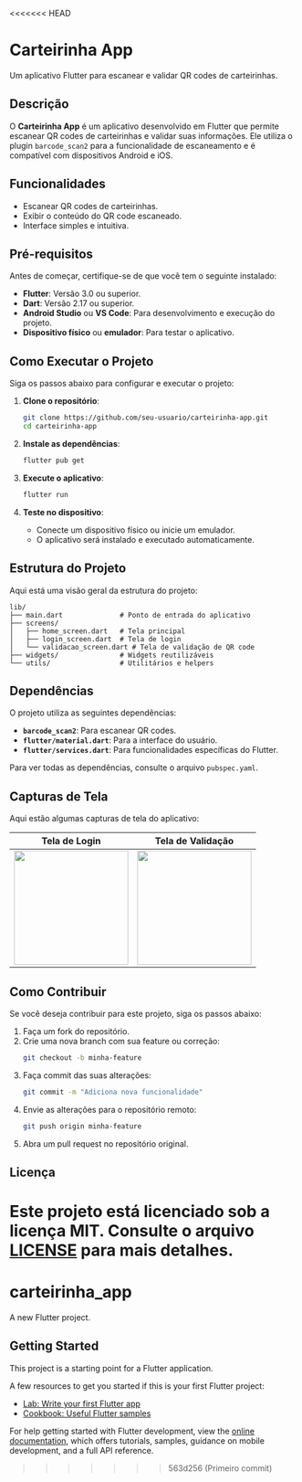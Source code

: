 <<<<<<< HEAD
# Carteirinha App

Um aplicativo Flutter para escanear e validar QR codes de carteirinhas.

## Descrição

O **Carteirinha App** é um aplicativo desenvolvido em Flutter que permite escanear QR codes de carteirinhas e validar suas informações. Ele utiliza o plugin `barcode_scan2` para a funcionalidade de escaneamento e é compatível com dispositivos Android e iOS.

## Funcionalidades

- Escanear QR codes de carteirinhas.
- Exibir o conteúdo do QR code escaneado.
- Interface simples e intuitiva.

## Pré-requisitos

Antes de começar, certifique-se de que você tem o seguinte instalado:

- **Flutter**: Versão 3.0 ou superior.
- **Dart**: Versão 2.17 ou superior.
- **Android Studio** ou **VS Code**: Para desenvolvimento e execução do projeto.
- **Dispositivo físico** ou **emulador**: Para testar o aplicativo.

## Como Executar o Projeto

Siga os passos abaixo para configurar e executar o projeto:

1. **Clone o repositório**:
   ```bash
   git clone https://github.com/seu-usuario/carteirinha-app.git
   cd carteirinha-app
   ```

2. **Instale as dependências**:
   ```bash
   flutter pub get
   ```

3. **Execute o aplicativo**:
   ```bash
   flutter run
   ```

4. **Teste no dispositivo**:
   - Conecte um dispositivo físico ou inicie um emulador.
   - O aplicativo será instalado e executado automaticamente.

## Estrutura do Projeto

Aqui está uma visão geral da estrutura do projeto:

```
lib/
├── main.dart              # Ponto de entrada do aplicativo
├── screens/
│   ├── home_screen.dart   # Tela principal
│   ├── login_screen.dart  # Tela de login
│   └── validacao_screen.dart # Tela de validação de QR code
├── widgets/               # Widgets reutilizáveis
└── utils/                 # Utilitários e helpers
```

## Dependências

O projeto utiliza as seguintes dependências:

- **`barcode_scan2`**: Para escanear QR codes.
- **`flutter/material.dart`**: Para a interface do usuário.
- **`flutter/services.dart`**: Para funcionalidades específicas do Flutter.

Para ver todas as dependências, consulte o arquivo `pubspec.yaml`.

## Capturas de Tela

Aqui estão algumas capturas de tela do aplicativo:

| Tela de Login | Tela de Validação |
|---------------|-------------------|
| <img src="screenshots/login.png" width="200"> | <img src="screenshots/validacao.png" width="200"> |

## Como Contribuir

Se você deseja contribuir para este projeto, siga os passos abaixo:

1. Faça um fork do repositório.
2. Crie uma nova branch com sua feature ou correção:
   ```bash
   git checkout -b minha-feature
   ```
3. Faça commit das suas alterações:
   ```bash
   git commit -m "Adiciona nova funcionalidade"
   ```
4. Envie as alterações para o repositório remoto:
   ```bash
   git push origin minha-feature
   ```
5. Abra um pull request no repositório original.

## Licença

Este projeto está licenciado sob a licença MIT. Consulte o arquivo [LICENSE](LICENSE) para mais detalhes.
=======
# carteirinha_app

A new Flutter project.

## Getting Started

This project is a starting point for a Flutter application.

A few resources to get you started if this is your first Flutter project:

- [Lab: Write your first Flutter app](https://docs.flutter.dev/get-started/codelab)
- [Cookbook: Useful Flutter samples](https://docs.flutter.dev/cookbook)

For help getting started with Flutter development, view the
[online documentation](https://docs.flutter.dev/), which offers tutorials,
samples, guidance on mobile development, and a full API reference.
>>>>>>> 563d256 (Primeiro commit)
